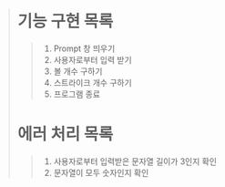 > # 기능 구현 목록
> > 1. Prompt 창 띄우기
> > 2. 사용자로부터 입력 받기
> > 3. 볼 개수 구하기
> > 4. 스트라이크 개수 구하기
> > 5. 프로그램 종료
> # 에러 처리 목록
> > 1. 사용자로부터 입력받은 문자열 길이가 3인지 확인
> > 2. 문자열이 모두 숫자인지 확인